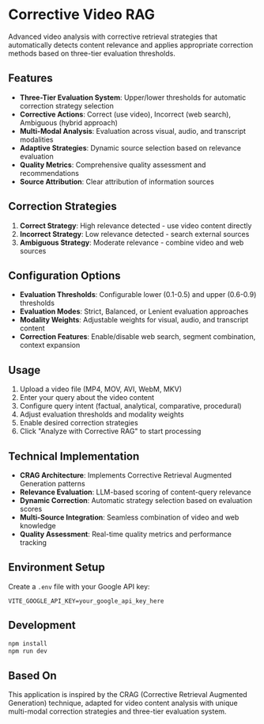 # Corrective Video RAG

Advanced video analysis with corrective retrieval strategies that automatically detects content relevance and applies appropriate correction methods based on three-tier evaluation thresholds.

## Features

- **Three-Tier Evaluation System**: Upper/lower thresholds for automatic correction strategy selection
- **Corrective Actions**: Correct (use video), Incorrect (web search), Ambiguous (hybrid approach)
- **Multi-Modal Analysis**: Evaluation across visual, audio, and transcript modalities
- **Adaptive Strategies**: Dynamic source selection based on relevance evaluation
- **Quality Metrics**: Comprehensive quality assessment and recommendations
- **Source Attribution**: Clear attribution of information sources

## Correction Strategies

1. **Correct Strategy**: High relevance detected - use video content directly
2. **Incorrect Strategy**: Low relevance detected - search external sources  
3. **Ambiguous Strategy**: Moderate relevance - combine video and web sources

## Configuration Options

- **Evaluation Thresholds**: Configurable lower (0.1-0.5) and upper (0.6-0.9) thresholds
- **Evaluation Modes**: Strict, Balanced, or Lenient evaluation approaches
- **Modality Weights**: Adjustable weights for visual, audio, and transcript content
- **Correction Features**: Enable/disable web search, segment combination, context expansion

## Usage

1. Upload a video file (MP4, MOV, AVI, WebM, MKV)
2. Enter your query about the video content
3. Configure query intent (factual, analytical, comparative, procedural)
4. Adjust evaluation thresholds and modality weights
5. Enable desired correction strategies
6. Click "Analyze with Corrective RAG" to start processing

## Technical Implementation

- **CRAG Architecture**: Implements Corrective Retrieval Augmented Generation patterns
- **Relevance Evaluation**: LLM-based scoring of content-query relevance
- **Dynamic Correction**: Automatic strategy selection based on evaluation scores
- **Multi-Source Integration**: Seamless combination of video and web knowledge
- **Quality Assessment**: Real-time quality metrics and performance tracking

## Environment Setup

Create a `.env` file with your Google API key:

```
VITE_GOOGLE_API_KEY=your_google_api_key_here
```

## Development

```bash
npm install
npm run dev
```

## Based On

This application is inspired by the CRAG (Corrective Retrieval Augmented Generation) technique, adapted for video content analysis with unique multi-modal correction strategies and three-tier evaluation system.
